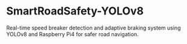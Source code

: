 # SmartRoadSafety-YOLOv8
Real-time speed breaker detection and adaptive braking system using YOLOv8 and Raspberry Pi4 for safer road navigation.
